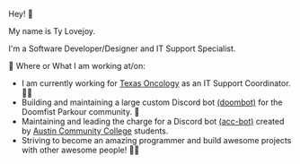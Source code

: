 Hey! 👋

My name is Ty Lovejoy.

I'm a Software Developer/Designer
and IT Support Specialist.


💼 Where or What I am working at/on:
- I am currently working for [Texas Oncology](https://www.texasoncology.com) as an IT Support Coordinator. 🐱‍💻
- Building and maintaining a large custom Discord bot [(doombot)](https://github.com/tylovejoy/doombot) for the Doomfist Parkour community. 🐍
- Maintaining and leading the charge for a Discord bot [(acc-bot)](https://github.com/tylovejoy/acc-bot) created by [Austin Community College](https://www.austincc.edu) students.
- Striving to become an amazing programmer and build awesome projects with other awesome people! 👨‍💻
